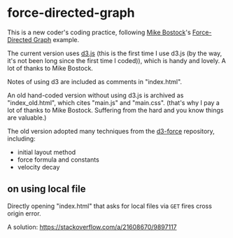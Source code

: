 # force-directed-graph

This is a new coder's coding practice, following [Mike Bostock](https://bost.ocks.org/mike/)'s [Force-Directed Graph](https://bl.ocks.org/mbostock/4062045) example.

The current version uses [d3.js](https://d3js.org/) (this is the first time I use d3.js (by the way, it's not been long since the first time I coded)), which is handy and lovely. A lot of thanks to Mike Bostock.

Notes of using d3 are included as comments in "index.html".

An old hand-coded version without using d3.js is archived as "index_old.html", which cites "main.js" and "main.css". (that's why I pay a lot of thanks to Mike Bostock. Suffering from the hard and you know things are valuable.)

The old version adopted many techniques from the [d3-force](https://github.com/d3/d3-force) repository, including:

- initial layout method
- force formula and constants
- velocity decay

## on using local file

Directly opening "index.html" that asks for local files via `GET` fires cross origin error.

A solution: https://stackoverflow.com/a/21608670/9897117